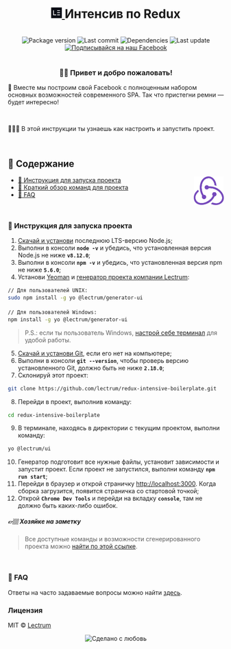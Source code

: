 <h1 align="center">
    <a href="https://lectrum.io" target="_blank" rel="noopener noreferrer">
        <img src="./static/favicon/favicon-woodsmoke.svg" alt="Lectrum favicon" width="25" />
    </a>
    Интенсив по Redux
</h1>
<br>

<div align="center">
    <!-- Package version -->
    <img src="https://img.shields.io/github/package-json/v/lectrum/redux-intensive-boilerplate.svg?longCache=true&style=flat-square"
        alt="Package version" />
    <!-- Last commit -->
    <img src="https://img.shields.io/github/last-commit/lectrum/redux-intensive-boilerplate.svg?longCache=true&style=flat-square" alt="Last commit"
    />
    <!-- Dependencies -->
    <img src="https://img.shields.io/badge/dependencies-up%20to%20date-brightgreen.svg?longCache=true&style=flat-square" alt="Dependencies"
    />
    <!-- Contributors welcome -->
    <img src="https://img.shields.io/badge/contributions-welcome-orange.svg?longCache=true&style=flat-square" alt="Last update"
    />
</div>
<div align="center">
    <!-- Наш Facebook -->
    <a href="https://www.facebook.com/lectrum">
        <img src="https://img.shields.io/badge/%D0%9F%D0%BE%D0%B4%D0%BF%D0%B8%D1%81%D1%8B%D0%B2%D0%B0%D0%B9%D1%81%D1%8F%20%D0%BD%D0%B0%20%D0%BD%D0%B0%D1%88-Facebook-blue.svg?longCache=true&style=for-the-badge&link=https://www.facebook.com/lectrum"
            alt="Подписывайся на наш Facebook" />
    </a>
</div>
<br>

<h3 align="center">
    👋🏼 Привет и добро пожаловать!
</h3>
<p>
    📸 Вместе мы построим свой Facebook с полноценным набором основных возможностей современного SPA. Так что пристегни ремни — будет интересно!
</p>
<br>
<p>
    👨🏼‍🔬 В этой инструкции ты узнаешь как настроить и запустить проект.
</p>
<br>

## 📜 Содержание

<img align="right" width="70" src="./static/logos/redux.png">

-   [🚀 Инструкция для запуска проекта](#-Инструкция-для-запуска-проекта)
-   [🤖 Краткий обзор команд для проекта](#-Краткий-обзор-команд-для-проекта)
-   [🤔 FAQ](#-faq)
<br>

### 🚀 Инструкция для запуска проекта

1. [Скачай и установи](https://nodejs.org/en/) последнюю LTS-версию Node.js;
2. Выполни в консоли **`node -v`** и убедись, что установленная версия Node.js не ниже **`v8.12.0`**;
3. Выполни в консоли **`npm -v`** и убедись, что установленная версия npm не ниже **`5.6.0`**;
4. Установи [Yeoman](https://github.com/Lectrum/FAQ#%D0%A7%D1%82%D0%BE-%D1%82%D0%B0%D0%BA%D0%BE%D0%B5-yeoman) и [генератор проекта компании Lectrum](https://github.com/Lectrum/generator-ui):

```bash
// Для пользователей UNIX:
sudo npm install -g yo @lectrum/generator-ui

// Для пользователей Windows:
npm install -g yo @lectrum/generator-ui
```

> P.S.: если ты пользователь Windows, [настрой себе терминал](https://github.com/Lectrum/FAQ#%D0%AF-%D0%BF%D0%BE%D0%BB%D1%8C%D0%B7%D0%BE%D0%B2%D0%B0%D1%82%D0%B5%D0%BB%D1%8C-windows-%D0%9A%D0%B0%D0%BA-%D0%BD%D0%B0%D1%81%D1%82%D1%80%D0%BE%D0%B8%D1%82%D1%8C-%D1%82%D0%B5%D1%80%D0%BC%D0%B8%D0%BD%D0%B0%D0%BB-%D0%B4%D0%BB%D1%8F-%D1%83%D0%B4%D0%BE%D0%B1%D0%BD%D0%BE%D0%B9-%D1%80%D0%B0%D0%B1%D0%BE%D1%82%D1%8B) для удобой работы.

5. [Скачай и установи Git](https://git-scm.com/downloads), если его нет на компьютере;
6. Выполни в консоли **`git --version`**, чтобы проверь версию установленного Git, должно быть не ниже **`2.18.0`**;
7. Склонируй этот проект:

```bash
git clone https://github.com/lectrum/redux-intensive-boilerplate.git
```

8. Перейди в проект, выполнив команду:

```bash
cd redux-intensive-boilerplate
```

9. В терминале, находясь в директории с текущим проектом, выполни команду:

```bash
yo @lectrum/ui
```

10. Генератор подготовит все нужные файлы, установит зависимости и запустит проект. Если проект не запустился, выполни команду **`npm run start`**;
11. Перейди в браузер и открой страничку [http://localhost:3000](http://localhost:3000/). Когда сборка загрузится, появится страничка со стартовой точкой;
12. Открой **`Chrome Dev Tools`** и перейди на вкладку **`console`**, там не должно быть каких-либо ошибок.

##### 👉🏼 Хозяйке на заметку
> Все доступные команды и возможности сгенерированного проекта можно [найти по этой ссылке](https://github.com/Lectrum/generator-ui#-%D0%9A%D1%80%D0%B0%D1%82%D0%BA%D0%B8%D0%B9-%D0%BE%D0%B1%D0%B7%D0%BE%D1%80-%D0%BA%D0%BE%D0%BC%D0%B0%D0%BD%D0%B4-%D0%B4%D0%BB%D1%8F-%D1%81%D0%B3%D0%B5%D0%BD%D0%B5%D1%80%D0%B8%D1%80%D0%BE%D0%B2%D0%B0%D0%BD%D0%BD%D0%BE%D0%B3%D0%BE-%D0%BF%D1%80%D0%BE%D0%B5%D0%BA%D1%82%D0%B0).
<br>

### 🤔 FAQ

Ответы на часто задаваемые вопросы можно найти [здесь](https://github.com/Lectrum/FAQ#-faq).
<br>

### Лицензия

MIT © [Lectrum](https://lectrum.io)

<div align="center">
  <!-- Сделано с любовь -->
    <img src="https://img.shields.io/badge/%D0%A1%D0%B4%D0%B5%D0%BB%D0%B0%D0%BD%D0%BE%20%D1%81-%F0%9F%96%A4-red.svg?longCache=true&style=for-the-badge&colorA=000&colorB=fedcba"
      alt="Сделано с любовь" />
</div>
